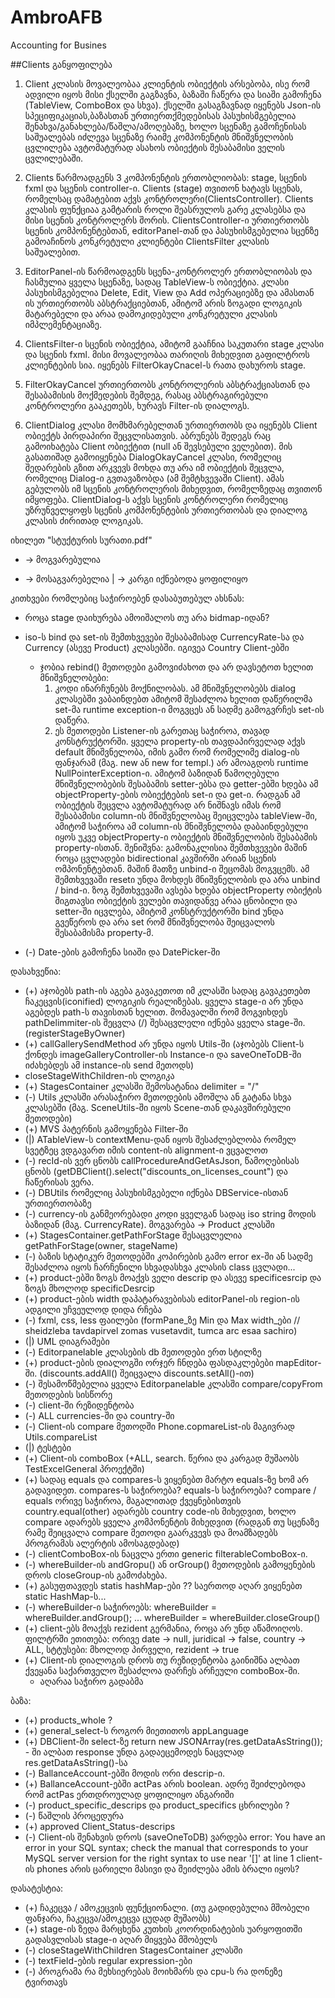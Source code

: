 # AmbroAFB
Accounting for Busines

##Clients განყოფილება

1. Client კლასის მოვალეობაა  კლიენტის ობიექტის  არსებობა, ისე რომ ადვილი იყოს მისი ქსელში გაგზავნა, ბაზაში ჩაწერა და სიაში გამოჩენა
  (TableView, ComboBox და სხვა). ქსელში გასაგზავნად იყენებს Json-ის სპეციფიკაციას,ბაზასთან ურთიერთქმედებისას პასუხისმგებელია შენახვა/განახლება/წაშლა/ამოღებაზე, ხოლო
  სცენაზე გამოჩენისას საშუალებას იძლევა სცენაზე რაიმე კომპონენტის მნიშვნელობის ცვლილება ავტომატურად ასახოს ობიექტის შესაბამისი ველის ცვლილებაში.
  
2. Clients წარმოადგენს 3 კომპონენტის ერთობლიობას: stage, სცენის fxml და სცენის controller-ი. Clients (stage) თვითონ ხატავს სცენას, რომელსაც დამატებით აქვს 
	კონტროლერი(ClientsController). Clients კლასის ფუნქციაა გამტარის როლი შეასრულოს გარე კლასებსა და 
	მისი სცენის კონტროლერს შორის. ClientsController-ი ურთიერთობს სცენის კომპონენტებთან, editorPanel-თან და პასუხისმგებელია სცენზე გამოაჩინოს კონკრეტული კლიენტები ClientsFilter
	კლასის საშუალებით.

3. EditorPanel-ის წარმოადგენს სცენა-კონტროლერ ერთობლიობას და ჩასმულია ყველა სცენაზე, სადაც TableView-ს ობიექტია. კლასი პასუხისმგებელია Delete, Edit, View და Add ოპერაციებზე
	და ამასთან ის ურთიერთობს აბსტრაქციებთან, ამიტომ არის ზოგადი ლოგიკის მატარებელი და არაა დამოკიდებული კონკრეტული კლასის იმპლემენტაციაზე.
	
4. ClientsFilter-ი სცენის ობიექტია, ამიტომ გააჩნია საკუთარი stage კლასი და სცენის fxml. მისი მოვალეობაა თარიღის მიხედვით გაფილტროს კლიენტების სია. 
	იყენებს FilterOkayCnacel-ს რათა დახუროს stage.

5. FilterOkayCancel ურთიერთობს კონტროლერის აბსტრაქციასთან და შესაბამისის მოქმედების შემდეგ, რასაც აბსტრაგირებული კონტროლერი გააკეთებს, ხურავს Filter-ის დიალოგს.

6. ClientDialog კლასი მომხმარებელთან ურთიერთობს და იყენებს Client ობიექტს პირდაპირი შეცვლისათვის. აბრუნებს შედეგს რაც გამოიხატება Client ობიექტით (null ან შევსებული ველებით).
	მის გასათიშად გამოიყენება DialogOkayCancel კლასი, რომელიც შედარების გზით არკვევს მოხდა თუ არა იმ ობიექტის შეცვლა, რომელიც Dialog-ი გვთავაზობდა (ამ შემტხვევაში Client). 
	ამას გებულობს იმ სცენის კონტროლერის მიხედვით, რომელზედაც თვითონ იმყოფება. ClientDialog-ს აქვს სცენის კონტროლერი რომელიც უზრუნველყოფს სცენის კომპონენტების ურთიერთობას და დიალოგ კლასის ძირითად ლოგიკას.

იხილეთ "სტუქტურის სურათი.pdf"



 +  -> მოგვარებულია
 -  -> მოსაგვარებელია
 |  -> კარგი იქნებოდა ყოფილიყო


კითხვები რომლებიც საჭიროებენ დასაბუთებულ ახსნას:
* როცა stage დაიხურება ამოიშალოს თუ არა  bidmap-იდან?
* iso-ს bind და set-ის შემთხვევები შესაბამისად CurrencyRate-სა და Currency (ასევე Product) კლასებში. იგივეა Country Client-ებში
    +  ჯობია rebind() მეთოდები გამოვიძახოთ და არ დავსეტოთ ხელით მნიშვნელობები:
    	1. კოდი ინარჩუნებს მოქნილობას. ამ მნიშვნელობებს dialog კლასებში ვაბაინდებთ ამიტომ შესაძლოა ხელით დაწერილმა set-მა runtime exception-ი მოგვცეს ან სადმე გამოგვრჩეს set-ის დაწერა.
    	2. ეს მეთოდები Listener-ის გარეთაც საჭიროა, თავად კონსტრუქტორში. ყველა property-ის თავდაპირველად აქვს default მნიშვნელობა, იმის გამო რომ რომელიმე dialog-ის ფანჯარამ (მაგ. new ან new for templ.) არ ამოაგდოს runtime NullPointerException-ი. ამიტომ ბაზიდან წამოღებული მნიშვნელობების შესაბამის setter-ებსა და getter-ებში ხდება ამ objectProperty-ების ობიექტების set-ი და get-ი. რადგან ამ ობიექტის შეცვლა ავტომატურად არ ნიშნავს იმას რომ შესაბამისი column-ის მნიშვნელობაც შეიცვლება tableView-ში, ამიტომ საჭიროა ამ column-ის მნიშვნელობა დაბაინდებული იყოს უკვე objectProperty-ი ობიექტის მნიშვნელობის შესაბამის property-ისთან.
	შენიშვნა: გამონაკლისია შემთხვევები მაშინ როცა ცვლადები bidirectional კავშირში არიან სცენის ომპონენტებთან. მაშინ მათზე unbind-ი შეცომას მოგვცემს. ამ შემთხვევაში resetი უნდა მოხდეს მნიშვნელობის და არა unbind / bind-ი.
	ზოგ შემთხვევაში ავსება ხდება objectProperty ობიქტის შიგთავსი ობიექტის ველები თავიდანვე არაა ცნობილი და setter-ში იცვლება, ამიტომ კონსტრუქტორში bind უნდა გვეწეროს და არა set რომ მნიშვნელობა შეიცვალოს შესაბამისმა property-მ.

* (-) Date-ების გამოჩენა სიაში და DatePicker-ში



დასახვეწია:
* (+) აჯობებს path-ის აგება გავაკეთოთ იმ კლასში სადაც გავაკეთებთ ჩაკეცვის(iconified) ლოგიკის რეალიზებას. ყველა stage-ი არ უნდა აგებდეს path-ს თავისთან ხელით. მომავალში რომ მოგვიხდეს pathDelimmiter-ის შეცვლა (/) შესაცვლელი იქნება ყველა stage-ში. (registerStageByOwner)
* (+) callGallerySendMethod არ უნდა იყოს Utils-ში (აჯობებს Client-ს ქონდეს imageGalleryController-ის Instance-ი და saveOneToDB-ში იძახებდეს ამ instance-ის send მეთოდს)
* closeStageWithChildren-ის ლოგიკა
* (+) StagesContainer კლასში შემოსატანია delimiter = "/"
* (-) Utils კლასში არასაჭირო მეთოდების ამოშლა ან გატანა სხვა კლასებში (მაგ. SceneUtils-ში იყოს Scene-თან დაკავშირებული მეთოდები)
* (+) MVS პატერნის გამოყენება Filter-ში
* (|) ATableView-ს contextMenu-დან იყოს შესაძლებლობა რომელ სვეტზეც ვდგავართ იმის content-ის alignment-ი ვცვალოთ
* (-) recId-ის ვერ ცნობს callProcedureAndGetAsJson, წამოღებისას ცნობს (getDBClient().select("discounts_on_licenses_count") და ჩაწერისას ვერა.
* (-) DBUtils რომელიც პასუხისმგებელი იქნება DBService-ისთან ურთიერთობაზე
* (-) currency-ის განმეორებადი კოდი ყველგან სადაც iso string მოდის ბაზიდან (მაგ. CurrencyRate). მოგვარება -> Product კლასში
* (+) StagesContainer.getPathForStage შესაცვლელია getPathForStage(owner, stageName)
* (-) ბაზის სტატიკურ მეთოდებში კოპირების გამო error ex-ში ან სადმე შესაძლოა იყოს ჩარჩენილი სხვადასხვა კლასის class ცვლადი...
* (+) product-ებში ზოგს მოაქვს ველი descrip და ასევე specificesrcip და ზოგს მხოლოდ specificDesrcip
* (+) product-ების width დაპატარავებისას editorPanel-ის region-ის ადგილი უჩვეულოდ დიდა რჩება
* (-) fxml, css, less ფაილები   (formPane_ზე Min და Max width_ები  // sheidzleba tavdapirvel zomas vusetavdit, tumca arc esaa sachiro)
* (|) UML დიაგრამები
* (-) Editorpanelable კლასების db მეთოდები ერთ სტილზე
* (+) product-ების დიალოგში ორჯერ ჩნდება ფასდაკლებები mapEditor-ში. (discounts.addAll() შეიცვალა discounts.setAll()-ით)
* (-) შესამოწმებელია ყველა Editorpanelable კლასში compare/copyFrom მეთოდების სისწორე
* (-) client-ში რეზიდენტობა
* (-) ALL currencies-ში და country-ში
* (-) Client-ის compare მეთოდში Phone.copmareList-ის მაგივრად Utils.compareList
* (|) ტესტები
* (+) Client-ის comboBox (+ALL, search.  წერია და კარგად მუშაობს TestExcelGeneral პროექტში)
* (+) სადაც equals და compares-ს ვიყენებთ მარტო equals-ზე ხომ არ გადავიდეთ. compares-ს საჭიროება? equals-ს საჭიროება?
compare / equals ორივე საჭიროა, მაგალითად ქვეყნებისთვის country.equal(other) ადარებს country code-ის მიხედვით, ხოლო compare ადარებს ყველა კომპონენტის მიხედვით (რადგან თუ სცენაზე რამე შეიცვალა compare მეთოდი გაარკვევს და მოამზადებს პროგრამას ალერტის ამოსაგდებად)
* (-) clientComboBox-ის ნაცვლა ერთი generic filterableComboBox-ი.
* (-) whereBuilder-ის andGropu() ან orGroup() მეთოდების გამოყენების დროს closeGroup-ის გამოძახება.
* (+) გასუფთავდეს statis hashMap-ები ??  საერთოდ აღარ ვიყენებთ static HashMap-ს...
* (-) whereBuilder-ი საჭიროებს:  whereBuilder = whereBuilder.andGroup(); ...     whereBuilder = whereBuilder.closeGroup()
* (+) client-ებს მოაქვს rezident გერმანია, როცა არ უნდ აწამოიღოს. ფილტრში ეთითება:  ორივე date -> null,  juridical -> false, country -> ALL, სტტუსები: მხოლოდ პირველი, rezident -> true
* (+) Client-ის დიალოგის დროს თუ რეზიდენტობა გაინიშნა ალბათ ქვეყანა საქართველო შესაძლოა დარჩეს არჩეული comboBox-ში.
	+ აღარაა საჭირო გადაბმა


ბაზა: 
* (+) products_whole ?
* (+) general_select-ს როგორ მიეთითოს appLanguage
* (+) DBClient-ში select-ზე return new JSONArray(res.getDataAsString()); - ში ალბათ response უნდა გადაეცემოდეს ნაცვლად res.getDataAsString()-სა
* (-) BallanceAccount-ებში მოდის ორი descrip-ი. 
* (+) BallanceAccount-ებში actPas არის boolean. ადრე შეიძლებოდა რომ actPas ერთდროულად ყოფილიყო ანგარიში
* (-) product_specific_descrips და product_specifics ცხრილები ?
* (-) წაშლის პროცედურა
* (+) approved Client_Status-descrips
* (-) Client-ის შენახვის დროს (saveOneToDB) ვარდება error: 
You have an error in your SQL syntax; check the manual that corresponds to your MySQL server version for the right syntax to use near '[]' at line 1
client-ის phones არის ცარიელი მასივი და შეიძლება ამის ბრალი იყოს?


დასატესტია:
* (+) ჩაკეცვა / ამოკეცვის  ფუნქციონალი. (თუ გადიდებულია მშობელი ფანჯარა, ჩაკეცვა/ამოკეცვა ცუდად მუშაობს)
* (+) stage-ის ზედა მარცხენა კუთხის კოორდინატების უარყოფითში გადასვლისას stage-ი აღარ მიყვება მშობელს
* (-) closeStageWithChildren  StagesContainer კლასში
* (-) textField-ების regular expression-ები
* (-) პროგრამა რა მეხსიერებას მოიხმარს და cpu-ს რა დონეზე ტვირთავს



